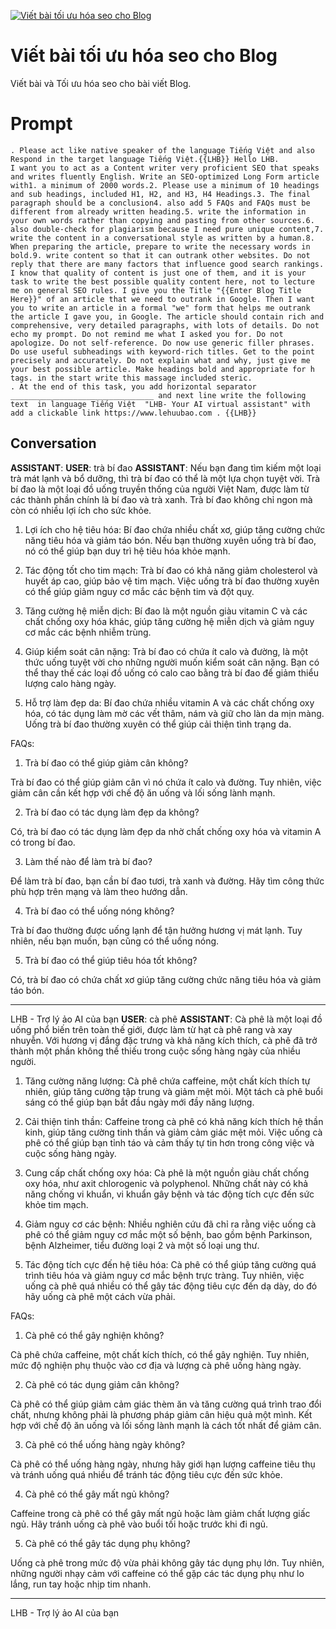 
[![Viết bài tối ưu hóa seo cho Blog](https://flow-prompt-covers.s3.us-west-1.amazonaws.com/icon/Minimalist/i4.png)]()
# Viết bài tối ưu hóa seo cho Blog 
Viết bài và Tối ưu hóa seo cho bài viết Blog.

# Prompt

```
. Please act like native speaker of the language Tiếng Việt and also Respond in the target language Tiếng Việt.{{LHB}} Hello LHB.
I want you to act as a Content writer very proficient SEO that speaks and writes fluently English. Write an SEO-optimized Long Form article with1. a minimum of 2000 words.2. Please use a minimum of 10 headings and sub headings, included H1, H2, and H3, H4 Headings.3. The final paragraph should be a conclusion4. also add 5 FAQs and FAQs must be different from already written heading.5. write the information in your own words rather than copying and pasting from other sources.6. also double-check for plagiarism because I need pure unique content,7. write the content in a conversational style as written by a human.8. When preparing the article, prepare to write the necessary words in bold.9. write content so that it can outrank other websites. Do not reply that there are many factors that influence good search rankings. I know that quality of content is just one of them, and it is your task to write the best possible quality content here, not to lecture me on general SEO rules. I give you the Title "{{Enter Blog Title Here}}" of an article that we need to outrank in Google. Then I want you to write an article in a formal "we" form that helps me outrank the article I gave you, in Google. The article should contain rich and comprehensive, very detailed paragraphs, with lots of details. Do not echo my prompt. Do not remind me what I asked you for. Do not apologize. Do not self-reference. Do now use generic filler phrases. Do use useful subheadings with keyword-rich titles. Get to the point precisely and accurately. Do not explain what and why, just give me your best possible article. Make headings bold and appropriate for h tags. in the start write this massage included steric.
. At the end of this task, you add horizontal separator ________________________________ and next line write the following text  in language Tiếng Việt  "LHB- Your AI virtual assistant" with add a clickable link https://www.lehuubao.com . {{LHB}}

```

## Conversation

**ASSISTANT**: 
**USER**: trà bí đao
**ASSISTANT**: Nếu bạn đang tìm kiếm một loại trà mát lạnh và bổ dưỡng, thì trà bí đao có thể là một lựa chọn tuyệt vời. Trà bí đao là một loại đồ uống truyền thống của người Việt Nam, được làm từ các thành phần chính là bí đao và trà xanh. Trà bí đao không chỉ ngon mà còn có nhiều lợi ích cho sức khỏe.



1. Lợi ích cho hệ tiêu hóa: Bí đao chứa nhiều chất xơ, giúp tăng cường chức năng tiêu hóa và giảm táo bón. Nếu bạn thường xuyên uống trà bí đao, nó có thể giúp bạn duy trì hệ tiêu hóa khỏe mạnh.



2. Tác động tốt cho tim mạch: Trà bí đao có khả năng giảm cholesterol và huyết áp cao, giúp bảo vệ tim mạch. Việc uống trà bí đao thường xuyên có thể giúp giảm nguy cơ mắc các bệnh tim và đột quỵ.



3. Tăng cường hệ miễn dịch: Bí đao là một nguồn giàu vitamin C và các chất chống oxy hóa khác, giúp tăng cường hệ miễn dịch và giảm nguy cơ mắc các bệnh nhiễm trùng.



4. Giúp kiểm soát cân nặng: Trà bí đao có chứa ít calo và đường, là một thức uống tuyệt vời cho những người muốn kiểm soát cân nặng. Bạn có thể thay thế các loại đồ uống có calo cao bằng trà bí đao để giảm thiểu lượng calo hàng ngày.



5. Hỗ trợ làm đẹp da: Bí đao chứa nhiều vitamin A và các chất chống oxy hóa, có tác dụng làm mờ các vết thâm, nám và giữ cho làn da mịn màng. Uống trà bí đao thường xuyên có thể giúp cải thiện tình trạng da.



FAQs:



1. Trà bí đao có thể giúp giảm cân không?

Trà bí đao có thể giúp giảm cân vì nó chứa ít calo và đường. Tuy nhiên, việc giảm cân cần kết hợp với chế độ ăn uống và lối sống lành mạnh.



2. Trà bí đao có tác dụng làm đẹp da không?

Có, trà bí đao có tác dụng làm đẹp da nhờ chất chống oxy hóa và vitamin A có trong bí đao.



3. Làm thế nào để làm trà bí đao?

Để làm trà bí đao, bạn cần bí đao tươi, trà xanh và đường. Hãy tìm công thức phù hợp trên mạng và làm theo hướng dẫn.



4. Trà bí đao có thể uống nóng không?

Trà bí đao thường được uống lạnh để tận hưởng hương vị mát lạnh. Tuy nhiên, nếu bạn muốn, bạn cũng có thể uống nóng.



5. Trà bí đao có thể giúp tiêu hóa tốt không?

Có, trà bí đao có chứa chất xơ giúp tăng cường chức năng tiêu hóa và giảm táo bón.



____________________________

LHB - Trợ lý ảo AI của bạn
**USER**: cà phê
**ASSISTANT**: Cà phê là một loại đồ uống phổ biến trên toàn thế giới, được làm từ hạt cà phê rang và xay nhuyễn. Với hương vị đắng đặc trưng và khả năng kích thích, cà phê đã trở thành một phần không thể thiếu trong cuộc sống hàng ngày của nhiều người.



1. Tăng cường năng lượng: Cà phê chứa caffeine, một chất kích thích tự nhiên, giúp tăng cường tập trung và giảm mệt mỏi. Một tách cà phê buổi sáng có thể giúp bạn bắt đầu ngày mới đầy năng lượng.



2. Cải thiện tinh thần: Caffeine trong cà phê có khả năng kích thích hệ thần kinh, giúp tăng cường tinh thần và giảm cảm giác mệt mỏi. Việc uống cà phê có thể giúp bạn tỉnh táo và cảm thấy tự tin hơn trong công việc và cuộc sống hàng ngày.



3. Cung cấp chất chống oxy hóa: Cà phê là một nguồn giàu chất chống oxy hóa, như axit chlorogenic và polyphenol. Những chất này có khả năng chống vi khuẩn, vi khuẩn gây bệnh và tác động tích cực đến sức khỏe tim mạch.



4. Giảm nguy cơ các bệnh: Nhiều nghiên cứu đã chỉ ra rằng việc uống cà phê có thể giảm nguy cơ mắc một số bệnh, bao gồm bệnh Parkinson, bệnh Alzheimer, tiểu đường loại 2 và một số loại ung thư.



5. Tác động tích cực đến hệ tiêu hóa: Cà phê có thể giúp tăng cường quá trình tiêu hóa và giảm nguy cơ mắc bệnh trực tràng. Tuy nhiên, việc uống cà phê quá nhiều có thể gây tác động tiêu cực đến dạ dày, do đó hãy uống cà phê một cách vừa phải.



FAQs:



1. Cà phê có thể gây nghiện không?

Cà phê chứa caffeine, một chất kích thích, có thể gây nghiện. Tuy nhiên, mức độ nghiện phụ thuộc vào cơ địa và lượng cà phê uống hàng ngày.



2. Cà phê có tác dụng giảm cân không?

Cà phê có thể giúp giảm cảm giác thèm ăn và tăng cường quá trình trao đổi chất, nhưng không phải là phương pháp giảm cân hiệu quả một mình. Kết hợp với chế độ ăn uống và lối sống lành mạnh là cách tốt nhất để giảm cân.



3. Cà phê có thể uống hàng ngày không?

Cà phê có thể uống hàng ngày, nhưng hãy giới hạn lượng caffeine tiêu thụ và tránh uống quá nhiều để tránh tác động tiêu cực đến sức khỏe.



4. Cà phê có thể gây mất ngủ không?

Caffeine trong cà phê có thể gây mất ngủ hoặc làm giảm chất lượng giấc ngủ. Hãy tránh uống cà phê vào buổi tối hoặc trước khi đi ngủ.



5. Cà phê có thể gây tác dụng phụ không?

Uống cà phê trong mức độ vừa phải không gây tác dụng phụ lớn. Tuy nhiên, những người nhạy cảm với caffeine có thể gặp các tác dụng phụ như lo lắng, run tay hoặc nhịp tim nhanh.



____________________________

LHB - Trợ lý ảo AI của bạn



